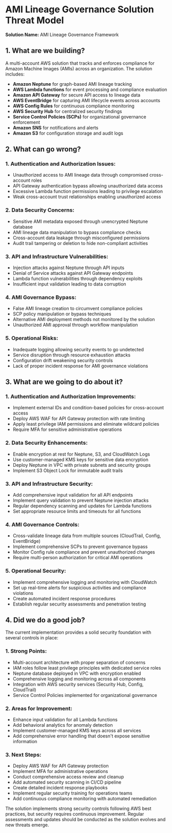 # AMI Lineage Governance Solution Threat Model

**Solution Name:** AMI Lineage Governance Framework

## 1. What are we building?

A multi-account AWS solution that tracks and enforces compliance for Amazon Machine Images (AMIs) across an organization. The solution includes:

- **Amazon Neptune** for graph-based AMI lineage tracking
- **AWS Lambda functions** for event processing and compliance evaluation
- **Amazon API Gateway** for secure API access to lineage data
- **AWS EventBridge** for capturing AMI lifecycle events across accounts
- **AWS Config Rules** for continuous compliance monitoring
- **AWS Security Hub** for centralized security findings
- **Service Control Policies (SCPs)** for organizational governance enforcement
- **Amazon SNS** for notifications and alerts
- **Amazon S3** for configuration storage and audit logs

## 2. What can go wrong?

### 1. Authentication and Authorization Issues:
- Unauthorized access to AMI lineage data through compromised cross-account roles
- API Gateway authentication bypass allowing unauthorized data access
- Excessive Lambda function permissions leading to privilege escalation
- Weak cross-account trust relationships enabling unauthorized access

### 2. Data Security Concerns:
- Sensitive AMI metadata exposed through unencrypted Neptune database
- AMI lineage data manipulation to bypass compliance checks
- Cross-account data leakage through misconfigured permissions
- Audit trail tampering or deletion to hide non-compliant activities

### 3. API and Infrastructure Vulnerabilities:
- Injection attacks against Neptune through API inputs
- Denial of Service attacks against API Gateway endpoints
- Lambda function vulnerabilities through dependency exploits
- Insufficient input validation leading to data corruption

### 4. AMI Governance Bypass:
- False AMI lineage creation to circumvent compliance policies
- SCP policy manipulation or bypass techniques
- Alternative AMI deployment methods not monitored by the solution
- Unauthorized AMI approval through workflow manipulation

### 5. Operational Risks:
- Inadequate logging allowing security events to go undetected
- Service disruption through resource exhaustion attacks
- Configuration drift weakening security controls
- Lack of proper incident response for AMI governance violations

## 3. What are we going to do about it?

### 1. Authentication and Authorization Improvements:
- Implement external IDs and condition-based policies for cross-account access
- Deploy AWS WAF for API Gateway protection with rate limiting
- Apply least privilege IAM permissions and eliminate wildcard policies
- Require MFA for sensitive administrative operations

### 2. Data Security Enhancements:
- Enable encryption at rest for Neptune, S3, and CloudWatch Logs
- Use customer-managed KMS keys for sensitive data encryption
- Deploy Neptune in VPC with private subnets and security groups
- Implement S3 Object Lock for immutable audit trails

### 3. API and Infrastructure Security:
- Add comprehensive input validation for all API endpoints
- Implement query validation to prevent Neptune injection attacks
- Regular dependency scanning and updates for Lambda functions
- Set appropriate resource limits and timeouts for all functions

### 4. AMI Governance Controls:
- Cross-validate lineage data from multiple sources (CloudTrail, Config, EventBridge)
- Implement comprehensive SCPs to prevent governance bypass
- Monitor Config rule compliance and prevent unauthorized changes
- Require multi-person authorization for critical AMI operations

### 5. Operational Security:
- Implement comprehensive logging and monitoring with CloudWatch
- Set up real-time alerts for suspicious activities and compliance violations
- Create automated incident response procedures
- Establish regular security assessments and penetration testing

## 4. Did we do a good job?

The current implementation provides a solid security foundation with several controls in place:

### 1. Strong Points:
- Multi-account architecture with proper separation of concerns
- IAM roles follow least privilege principles with dedicated service roles
- Neptune database deployed in VPC with encryption enabled
- Comprehensive logging and monitoring across all components
- Integration with AWS security services (Security Hub, Config, CloudTrail)
- Service Control Policies implemented for organizational governance

### 2. Areas for Improvement:
- Enhance input validation for all Lambda functions
- Add behavioral analytics for anomaly detection
- Implement customer-managed KMS keys across all services
- Add comprehensive error handling that doesn't expose sensitive information

### 3. Next Steps:
- Deploy AWS WAF for API Gateway protection
- Implement MFA for administrative operations
- Conduct comprehensive access review and cleanup
- Add automated security scanning in CI/CD pipeline
- Create detailed incident response playbooks
- Implement regular security training for operations teams
- Add continuous compliance monitoring with automated remediation

The solution implements strong security controls following AWS best practices, but security requires continuous improvement. Regular assessments and updates should be conducted as the solution evolves and new threats emerge.